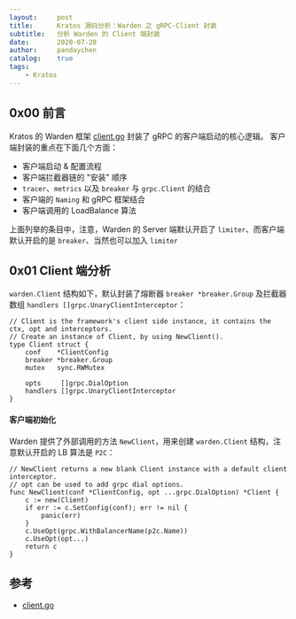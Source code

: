 ```yaml
---
layout:     post
title:      Kratos 源码分析：Warden 之 gRPC-Client 封装
subtitle:   分析 Warden 的 Client 端封装
date:       2020-07-20
author:     pandaychen
catalog:    true
tags:
    - Kratos
---
```


##  0x00    前言
Kratos 的 Warden 框架 [client.go](https://github.com/go-kratos/kratos/blob/master/pkg/net/rpc/warden/client.go) 封装了 gRPC 的客户端启动的核心逻辑。
客户端封装的重点在下面几个方面：
-   客户端启动 & 配置流程
-   客户端拦截器链的 "安装" 顺序
-   `tracer`、`metrics` 以及 `breaker` 与 `grpc.Client` 的结合
-	客户端的 `Naming` 和 gRPC 框架结合
-   客户端调用的 LoadBalance 算法

上面列举的条目中，注意，Warden 的 Server 端默认开启了 `limiter`、而客户端默认开启的是 `breaker`、当然也可以加入 `limiter`

##  0x01    Client 端分析
`warden.Client` 结构如下，默认封装了熔断器 `breaker *breaker.Group` 及拦截器数组 `handlers []grpc.UnaryClientInterceptor`：
```golang
// Client is the framework's client side instance, it contains the ctx, opt and interceptors.
// Create an instance of Client, by using NewClient().
type Client struct {
	conf    *ClientConfig
	breaker *breaker.Group
	mutex   sync.RWMutex

	opts     []grpc.DialOption
	handlers []grpc.UnaryClientInterceptor
}
```

####    客户端初始化
Warden 提供了外部调用的方法 `NewClient`，用来创建 `warden.Client` 结构，注意默认开启的 LB 算法是 `P2C`：
```golang
// NewClient returns a new blank Client instance with a default client interceptor.
// opt can be used to add grpc dial options.
func NewClient(conf *ClientConfig, opt ...grpc.DialOption) *Client {
	c := new(Client)
	if err := c.SetConfig(conf); err != nil {
		panic(err)
	}
	c.UseOpt(grpc.WithBalancerName(p2c.Name))
	c.UseOpt(opt...)
	return c
}
```

##  参考
-   [client.go](https://github.com/go-kratos/kratos/blob/master/pkg/net/rpc/warden/client.go)